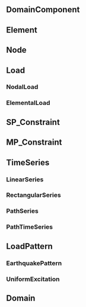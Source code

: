 ## **DomainComponent**

## **Element**

## Node

## **Load**

### NodalLoad

### **ElementalLoad**

## SP_Constraint

## MP_Constraint

## **TimeSeries**

### LinearSeries

### RectangularSeries

### PathSeries

### PathTimeSeries

## LoadPattern

### **EarthquakePattern**

### UniformExcitation

## Domain
